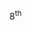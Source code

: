 8<sup>th</sup><br>


<!---
hamidali1245/hamidali1245 is a ✨ special ✨ repository because its `README.md` (this file) appears on your GitHub profile.
You can click the Preview link to take a look at your changes.
--->
